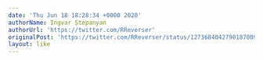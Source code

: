 ```yaml
---
date: 'Thu Jun 18 18:28:34 +0000 2020'
authorName: Ingvar Stepanyan
authorUrl: 'https://twitter.com/RReverser'
originalPost: 'https://twitter.com/RReverser/status/1273684042790187009'
layout: like
---
```

